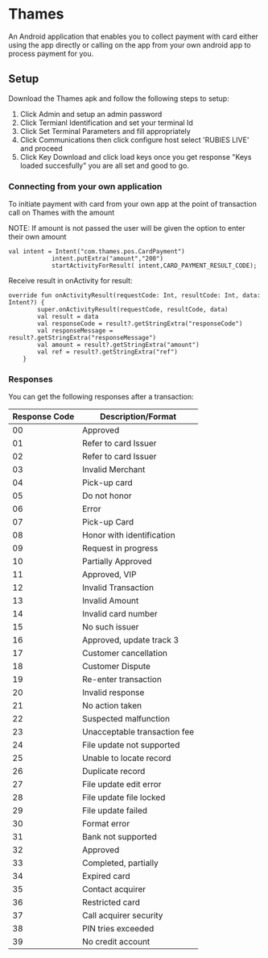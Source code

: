 # Thames

An Android application that enables you to collect payment with card either using the app directly or calling on the app from your own android app to process payment for you.

## Setup

Download the Thames apk and follow the following steps to setup:

1. Click Admin and setup an admin password
2. Click Termianl Identification and set your terminal Id
3. Click Set Terminal Parameters and fill appropriately 
4. Click Communications then click configure host select 'RUBIES LIVE' and proceed
5. Click Key Download and click load keys once you get response "Keys loaded succesfully" you are all set and good to go.


### Connecting from your own application

To initiate payment with card from your own app at the point of transaction call on Thames with the amount

NOTE: If amount is not passed the user will be given the option to enter their own amount
```
val intent = Intent("com.thames.pos.CardPayment")
            intent.putExtra("amount","200")
            startActivityForResult( intent,CARD_PAYMENT_RESULT_CODE);
```

Receive result in onActivity for result:

```
override fun onActivityResult(requestCode: Int, resultCode: Int, data: Intent?) {
        super.onActivityResult(requestCode, resultCode, data)
        val result = data
        val responseCode = result?.getStringExtra("responseCode")
        val responseMessage = result?.getStringExtra("responseMessage")
        val amount = result?.getStringExtra("amount")
        val ref = result?.getStringExtra("ref")
    }
```

### Responses
You can get the following responses after a transaction:

| Response Code | Description/Format                                                              |
| --------------- | ------------------------------------------------------------------------------- |
| 00          | Approved |
| 01         | Refer to card Issuer|
| 02          | Refer to card Issuer |
| 03         | Invalid Merchant|
| 04          | Pick-up card |
| 05         | Do not honor|
| 06          | Error |
| 07         | Pick-up Card|
| 08          | Honor with identification |
| 09         | Request in progress|
| 10          | Partially Approved |
| 11         | Approved, VIP|
| 12          | Invalid Transaction |
| 13         | Invalid Amount|
| 14          | Invalid card number |
| 15         | No such issuer|
| 16          | Approved, update track 3 |
| 17         | Customer cancellation|
| 18          | Customer Dispute |
| 19         | Re-enter transaction|
| 20          | Invalid response |
| 21         | No action taken|
| 22          | Suspected malfunction |
| 23         | Unacceptable transaction fee|
| 24          | File update not supported |
| 25         | Unable to locate record|
| 26          | Duplicate record |
| 27         | File update edit error|
| 28          | File update file locked |
| 29         | File update failed|
| 30          | Format error |
| 31         | Bank not supported|
| 32          | Approved |
| 33         | Completed, partially|
| 34          | Expired card |
| 35         | Contact acquirer|
| 36          | Restricted card |
| 37         | Call acquirer security|
| 38          | PIN tries exceeded |
| 39         | No credit account|


   

 
  
       
